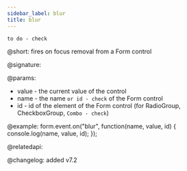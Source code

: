 ```yaml
---
sidebar_label: blur
title: blur
---          
```


`to do - check`

@short: fires on focus removal from a Form control

@signature: 

@params:
- value - the current value of the control
- name - the name `or id - check` of the Form control 
- id - id of the element of the Form control (for RadioGroup, CheckboxGroup, `Combo - check`)

@example:
form.event.on("blur", function(name, value, id) {
    console.log(name, value, id);
});


@relatedapi: 

@changelog: added v7.2

